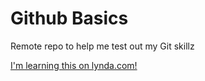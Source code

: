Github Basics
=============

Remote repo to help me test out my Git skillz

[I'm learning this on lynda.com!](http://www.lynda.com)
